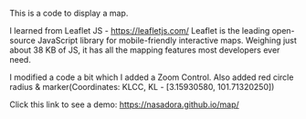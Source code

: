 This is a code to display a map.

I learned from Leaflet JS - https://leafletjs.com/
Leaflet is the leading open-source JavaScript library for mobile-friendly interactive maps. Weighing just about 38 KB of JS, it has all the mapping features most developers ever need.

I modified a code a bit which I added a Zoom Control. Also added red circle radius & marker(Coordinates: KLCC, KL - [3.15930580, 101.71320250])

Click this link to see a demo: https://nasadora.github.io/map/